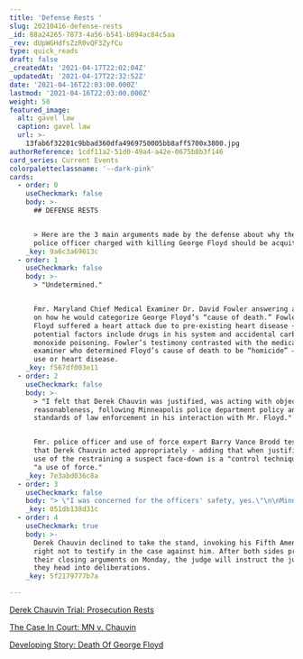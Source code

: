 ```yaml
---
title: 'Defense Rests '
slug: 20210416-defense-rests
_id: 88a24265-7873-4a56-b541-b894ac84c5aa
_rev: dUpWGHdfsZzR0vQF3ZyfCu
type: quick_reads
draft: false
_createdAt: '2021-04-17T22:02:04Z'
_updatedAt: '2021-04-17T22:32:52Z'
date: '2021-04-16T22:03:00.000Z'
lastmod: '2021-04-16T22:03:00.000Z'
weight: 50
featured_image:
  alt: gavel law
  caption: gavel law
  url: >-
    13fab6f32201c9bbad360dfa4969750005bb8aff5700x3800.jpg
authorReference: 1cdf11a2-51d0-49a4-a42e-0675b8b3f146
card_series: Current Events
colorpaletteclassname: '--dark-pink'
cards:
  - order: 0
    useCheckmark: false
    body: >-
      ## DEFENSE RESTS


      > Here are the 3 main arguments made by the defense about why the former
      police officer charged with killing George Floyd should be acquitted.
    _key: 9a6c3a69613c
  - order: 1
    useCheckmark: false
    body: >-
      > "Undetermined."


      Fmr. Maryland Chief Medical Examiner Dr. David Fowler answering a question
      on how he would categorize George Floyd’s “cause of death.” Fowler says
      Floyd suffered a heart attack due to pre-existing heart disease ~ other
      potential factors include drugs in his system and accidental carbon
      monoxide poisoning. Fowler’s testimony contrasted with the medical
      examiner who determined Floyd’s cause of death to be “homicide” — not drug
      use or heart disease.
    _key: f567df003e11
  - order: 2
    useCheckmark: false
    body: >-
      > "I felt that Derek Chauvin was justified, was acting with objective
      reasonableness, following Minneapolis police department policy and current
      standards of law enforcement in his interaction with Mr. Floyd."


      Fmr. police officer and use of force expert Barry Vance Brodd testified
      that Derek Chauvin acted appropriately - adding that when justified, the
      use of the restraining a suspect face-down is a "control technique," not
      "a use of force."
    _key: 7e3abd036c8a
  - order: 3
    useCheckmark: false
    body: "> \"I was concerned for the officers' safety, yes.\"\n\nMinneapolis Park Police Officer Peter Chang,\_one of the officers called to the scene on May 25, 2020, testified that he was concerned for the safety of the officers that day because \"the crowd was becoming more loud and aggressive.\" One of the arguments made by the defense is that Derek Chauvin's actions were influenced by the surrounding crowd and bystanders, which he deemed as hostile."
    _key: 051db138d31c
  - order: 4
    useCheckmark: true
    body: >-
      Derek Chauvin declined to take the stand, invoking his Fifth Amendment
      right not to testify in the case against him. After both sides present
      their closing arguments on Monday, the judge will instruct the jury before
      they head into deliberations.
    _key: 5f2179777b7a

---
```

[Derek Chauvin Trial: Prosecution Rests](https://smarthernews.com/prosecution-rests-in-chauvin-trial/)

[The Case In Court: MN v. Chauvin ](https://smarthernews.com/derek-chauvin-trial-murder-of-george-floyd/)

[Developing Story: Death Of George Floyd ](https://smarthernews.com/article/developing-story-the-death-of-george-floyd/)